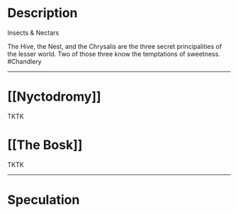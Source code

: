 # Description
Insects & Nectars

The Hive, the Nest, and the Chrysalis are the three secret principalities of the lesser world. Two of those three know the temptations of sweetness.
#Chandlery

---
# [[Nyctodromy]]

TKTK
# [[The Bosk]]

TKTK

---
# Speculation


